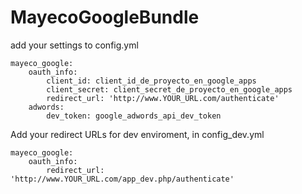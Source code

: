 MayecoGoogleBundle
============

add your settings to config.yml

    mayeco_google:
        oauth_info:
            client_id: client_id_de_proyecto_en_google_apps
            client_secret: client_secret_de_proyecto_en_google_apps
            redirect_url: 'http://www.YOUR_URL.com/authenticate'
        adwords:
            dev_token: google_adwords_api_dev_token

Add your redirect URLs for dev enviroment, in config_dev.yml

    mayeco_google:
        oauth_info:
            redirect_url: 'http://www.YOUR_URL.com/app_dev.php/authenticate'

